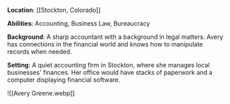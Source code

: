 **Location**: [[Stockton, Colorado]]

**Abilities**: Accounting, Business Law, Bureaucracy

**Background**: A sharp accountant with a background in legal matters. Avery has connections in the financial world and knows how to manipulate records when needed.

**Setting**: A quiet accounting firm in Stockton, where she manages local businesses' finances. Her office would have stacks of paperwork and a computer displaying financial software.

![[Avery Greene.webp]]